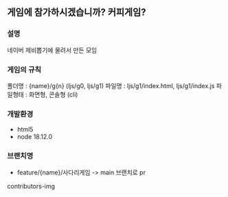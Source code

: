 ## 게임에 참가하시겠습니까? 커피게임?
### 설명
네이버 제비뽑기에 물려서 만든 모임

### 게임의 규칙
폴더명 : {name}/g{n} (ljs/g0, ljs/g1)
파일명 : ljs/g1/index.html, ljs/g1/index.js
파일형태 : 화면형, 콘솔형 (cli)

### 개발환경
- html5
- node 18.12.0

### 브랜치명
- feature/{name}/사다리게임 -> main 브랜치로 pr

contributors-img
